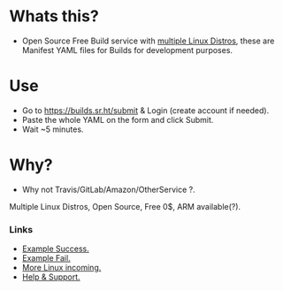 # Whats this?

- Open Source Free Build service with [multiple Linux Distros](https://man.sr.ht/builds.sr.ht/compatibility.md), these are Manifest YAML files for Builds for development purposes.


# Use

- Go to https://builds.sr.ht/submit & Login (create account if needed).
- Paste the whole YAML on the form and click Submit.
- Wait ~5 minutes.


# Why?

- Why not Travis/GitLab/Amazon/OtherService ?.

Multiple Linux Distros, Open Source, Free 0$, ARM available(?).


### Links

- [Example Success.](https://builds.sr.ht/~juancarlospaco/job/64011)
- [Example Fail.](https://builds.sr.ht/~juancarlospaco/job/63997)
- [More Linux incoming.](https://todo.sr.ht/~sircmpwn/builds.sr.ht/35)
- [Help & Support.](https://man.sr.ht/support.md)
